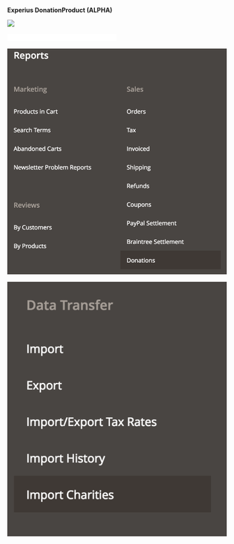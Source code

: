 **Experius DonationProduct (ALPHA)**

![](https://raw.githubusercontent.com/experius/Magento-2-Module-Experius-DonationProduct/master/Docs/Screenshots/product-page.png)

![Screenshot](Docs/Screenshots/product-type.png)

![Screenshot](Docs/Screenshots/report.png)

![Screenshot](Docs/Screenshots/import.png)
